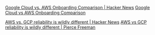 
[Google Cloud vs. AWS Onboarding Comparison | Hacker News](https://news.ycombinator.com/item?id=26252010)
[Google Cloud vs AWS Onboarding Comparison](https://www.kevinslin.com/notes/ebd7fd65-988f-422a-93f5-b1fe5c3f29ce/)

[AWS vs. GCP reliability is wildly different | Hacker News](https://news.ycombinator.com/item?id=32931096)
[AWS vs GCP reliability is wildly different | Pierce Freeman](https://web.archive.org/web/20230527235516/https://freeman.vc/notes/aws-vs-gcp-reliability-is-wildly-different)
